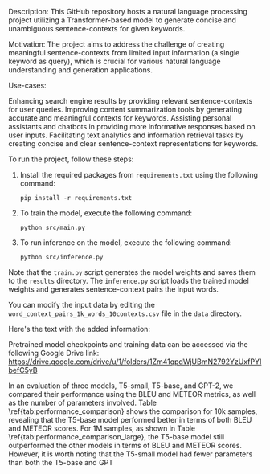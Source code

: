 Description: This GitHub repository hosts a natural language processing project utilizing a Transformer-based model to generate concise and unambiguous sentence-contexts for given keywords.

Motivation: The project aims to address the challenge of creating meaningful sentence-contexts from limited input information (a single keyword as query), which is crucial for various natural language understanding and generation applications.

Use-cases:

Enhancing search engine results by providing relevant sentence-contexts for user queries.
Improving content summarization tools by generating accurate and meaningful contexts for keywords.
Assisting personal assistants and chatbots in providing more informative responses based on user inputs.
Facilitating text analytics and information retrieval tasks by creating concise and clear sentence-context representations for keywords.


To run the project, follow these steps:

1. Install the required packages from `requirements.txt` using the following command:

    ```
    pip install -r requirements.txt
    ```

2. To train the model, execute the following command:

    ```
    python src/main.py
    ```

3. To run inference on the model, execute the following command:

    ```
    python src/inference.py
    ```

Note that the `train.py` script generates the model weights and saves them to the `results` directory. The `inference.py` script loads the trained model weights and generates sentence-context pairs the input words.

You can modify the input data by editing the `word_context_pairs_1k_words_10contexts.csv` file in the `data` directory. 

Here's the text with the added information:

Pretrained model checkpoints and training data can be accessed via the following Google Drive link: https://drive.google.com/drive/u/1/folders/1Zm41qpdWjUBmN2792YzUxfPYIbefC5yB

In an evaluation of three models, T5-small, T5-base, and GPT-2, we compared their performance using the BLEU and METEOR metrics, as well as the number of parameters involved. Table \ref{tab:performance_comparison} shows the comparison for 10k samples, revealing that the T5-base model performed better in terms of both BLEU and METEOR scores. For 1M samples, as shown in Table \ref{tab:performance_comparison_large}, the T5-base model still outperformed the other models in terms of BLEU and METEOR scores. However, it is worth noting that the T5-small model had fewer parameters than both the T5-base and GPT